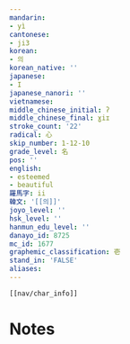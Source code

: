 ```yaml
---
mandarin:
- yì
cantonese:
- ji3
korean:
- 의
korean_native: ''
japanese:
- I
japanese_nanori: ''
vietnamese:
middle_chinese_initial: ʔ
middle_chinese_final: ɣiɪ
stroke_count: '22'
radical: 心
skip_number: 1-12-10
grade_level: 名
pos: ''
english:
- esteemed
- beautiful
羅馬字: ii
韓文: '[[의]]'
joyo_level: ''
hsk_level: ''
hanmun_edu_level: ''
danayo_id: 8725
mc_id: 1677
graphemic_classification: 壱
stand_in: 'FALSE'
aliases:
---
```

```meta-bind-embed
[[nav/char_info]]
```

# Notes
